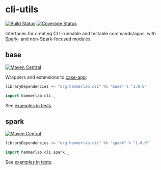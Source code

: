 # cli-utils

[![Build Status](https://travis-ci.org/hammerlab/spark-commands.svg?branch=master)](https://travis-ci.org/hammerlab/spark-commands)
[![Coverage Status](https://coveralls.io/repos/github/hammerlab/spark-commands/badge.svg)](https://coveralls.io/github/hammerlab/spark-commands)

Interfaces for creating CLI-runnable and testable commands/apps, with [Spark](http://spark.apache.org/)- and non-Spark-focused modules.

## base
[![Maven Central](https://img.shields.io/maven-central/v/org.hammerlab.cli/base_2.12.svg?maxAge=600)](http://search.maven.org/#search%7Cga%7C1%7Chammerlab.cli%20base)

Wrappers and extensions to [case-app]:

```scala
libraryDependencies += "org.hammerlab.cli" %% "base" % "1.0.0"
```

```scala
import hammerlab.cli._
```

See [examples in tests](base/src/test/scala/org/hammerlab/cli/base/app/IndexingAppTest.scala).

## spark
[![Maven Central](https://img.shields.io/maven-central/v/org.hammerlab.cli/spark_2.11.svg?maxAge=600)](http://search.maven.org/#search%7Cga%7C1%7Chammerlab.cli%20spark)


```scala
libraryDependencies += "org.hammerlab.cli" %% "spark" % "1.0.0"
```

```scala
import hammerlab.cli.spark._
```

See [examples in tests](spark/src/test/scala/org/hammerlab/cli/spark/SumNumbersTest.scala).


[case-app]: https://github.com/alexarchambault/case-app
